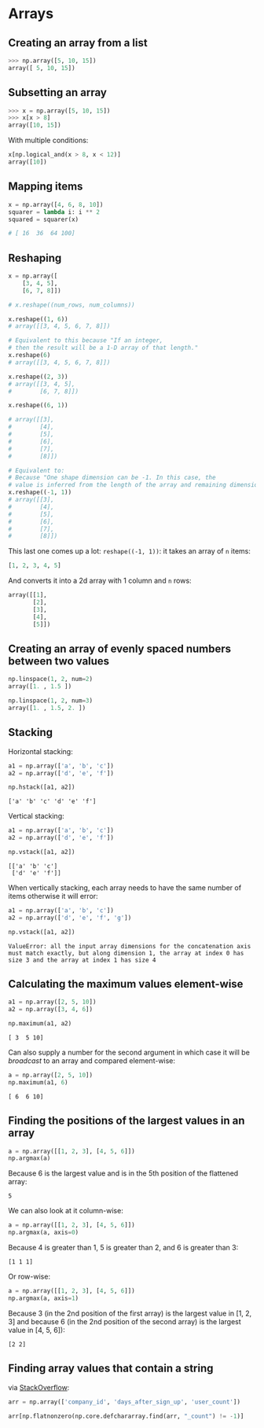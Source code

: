 # Arrays

## Creating an array from a list

```python
>>> np.array([5, 10, 15])
array([ 5, 10, 15])
```

## Subsetting an array

```python
>>> x = np.array([5, 10, 15])
>>> x[x > 8]
array([10, 15])
```

With multiple conditions:

```python
x[np.logical_and(x > 8, x < 12)]
array([10])
```

## Mapping items

```python
x = np.array([4, 6, 8, 10])
squarer = lambda i: i ** 2
squared = squarer(x)

# [ 16  36  64 100]
```


## Reshaping

```python
x = np.array([
    [3, 4, 5],
    [6, 7, 8]])

# x.reshape((num_rows, num_columns))

x.reshape((1, 6))
# array([[3, 4, 5, 6, 7, 8]])

# Equivalent to this because "If an integer, 
# then the result will be a 1-D array of that length."
x.reshape(6)
# array([[3, 4, 5, 6, 7, 8]])

x.reshape((2, 3))
# array([[3, 4, 5],
#        [6, 7, 8]])

x.reshape((6, 1))

# array([[3],
#        [4],
#        [5],
#        [6],
#        [7],
#        [8]])

# Equivalent to:
# Because "One shape dimension can be -1. In this case, the 
# value is inferred from the length of the array and remaining dimensions.""
x.reshape((-1, 1))
# array([[3],
#        [4],
#        [5],
#        [6],
#        [7],
#        [8]])
```

This last one comes up a lot: `reshape((-1, 1))`: it takes an array of `n` items:

```python
[1, 2, 3, 4, 5]
```

And converts it into a 2d array with 1 column and `n` rows:

```python
array([[1],
       [2],
       [3],
       [4],
       [5]])
```

## Creating an array of evenly spaced numbers between two values

```python
np.linspace(1, 2, num=2)
array([1. , 1.5 ])

np.linspace(1, 2, num=3)
array([1. , 1.5, 2. ])
```

## Stacking

Horizontal stacking:

```python
a1 = np.array(['a', 'b', 'c'])
a2 = np.array(['d', 'e', 'f'])

np.hstack([a1, a2])
```

```
['a' 'b' 'c' 'd' 'e' 'f']
```

Vertical stacking:

```python
a1 = np.array(['a', 'b', 'c'])
a2 = np.array(['d', 'e', 'f'])

np.vstack([a1, a2])
```

```
[['a' 'b' 'c']
 ['d' 'e' 'f']]
 ```
 
When vertically stacking, each array needs to have the same number of items otherwise it will error:

```python
a1 = np.array(['a', 'b', 'c'])
a2 = np.array(['d', 'e', 'f', 'g'])

np.vstack([a1, a2])
```

```
ValueError: all the input array dimensions for the concatenation axis must match exactly, but along dimension 1, the array at index 0 has size 3 and the array at index 1 has size 4
```

## Calculating the maximum values element-wise

```python
a1 = np.array([2, 5, 10])
a2 = np.array([3, 4, 6])

np.maximum(a1, a2)
```

```
[ 3  5 10]
```

Can also supply a number for the second argument in which case it will be _broadcast_ to an array and compared element-wise:

```python
a = np.array([2, 5, 10])
np.maximum(a1, 6)
```

```
[ 6  6 10]
```

## Finding the positions of the largest values in an array

```python
a = np.array([[1, 2, 3], [4, 5, 6]])
np.argmax(a)
```

Because 6 is the largest value and is in the 5th position of the flattened array:

```
5
```

We can also look at it column-wise:

```python
a = np.array([[1, 2, 3], [4, 5, 6]])
np.argmax(a, axis=0)
```

Because 4 is greater than 1, 5 is greater than 2, and 6 is greater than 3:

```
[1 1 1]
```

Or row-wise:

```python
a = np.array([[1, 2, 3], [4, 5, 6]])
np.argmax(a, axis=1)
```

Because 3 (in the 2nd position of the first array) is the largest value in [1, 2, 3] and because 6 (in the 2nd position of the second array) is the largest value in [4, 5, 6]):

```
[2 2]
```

## Finding array values that contain a string

via [StackOverflow](https://stackoverflow.com/a/38974252/156835):

```python
arr = np.array(['company_id', 'days_after_sign_up', 'user_count'])

arr[np.flatnonzero(np.core.defchararray.find(arr, "_count") != -1)]
```
